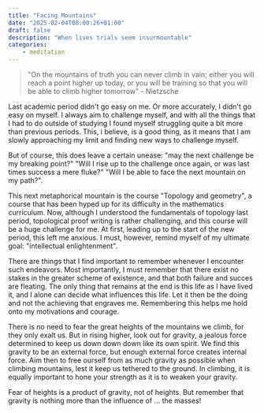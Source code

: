 ```yaml
---
title: "Facing Mountains"
date: "2025-02-04T08:00:26+01:00"
draft: false
description: "When lives trials seem insurmountable"
categories: 
    - meditation
---
```


> "On the mountains of truth you can never climb in vain; either you will reach a point higher up today, or you will be training so that you will be able to climb higher tomorrow" - Nietzsche

Last academic period didn't go easy on me. Or more accurately, I didn't go easy on myself. I always aim to challenge myself, and with all the things that I had to do outside of studying I found myself struggling quite a bit more than previous periods. This, i believe, is a good thing, as it means that I am slowly approaching my limit and finding new ways to challenge myself. 

But of course, this does leave a certain unease: "may the next challenge be my breaking point?" "Will I rise up to the challenge once again, or was last times success a mere fluke?" "Will I be able to face the next mountain on my path?". 

This next metaphorical mountain is the course "Topology and geometry", a course that has been hyped up for its difficulty in the mathematics curriculum. Now, although I understood the fundamentals of topology last period, topological proof writing is rather challenging, and this course will be a huge challenge for me. At first, leading up to the start of the new period, this left me anxious. I must, however, remind myself of my ultimate goal: "intellectual enlightenment".

There are things that I find important to remember whenever I encounter such endeavors. Most importantly, I must remember that there exist no stakes in the greater scheme of existence, and that both failure and succes are fleating. The only thing that remains at the end is this life as I have lived it, and I alone can decide what influences this life. Let it then be the doing and not the achieving that engraves me. Remembering this helps me hold onto my motivations and courage. 

There is no need to fear the great heights of the mountains we climb, for they only exalt us. But in rising higher, look out for gravity, a jealous force determined to keep us down down down like its own spirit. We find this gravity to be an external force, but enough external force creates internal force. Aim then to free ourself from as much gravity as possible when climbing mountains, lest it keep us tethered to the ground. In climbing, it is equally important to hone your strength as it is to weaken your gravity.  

Fear of heights is a product of gravity, not of heights. But remember that gravity is nothing more than the influence of ... the masses! 

